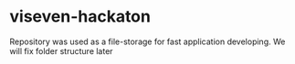 # viseven-hackaton
Repository was used as a file-storage for fast application developing. We will fix folder structure later
